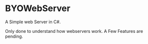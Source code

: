 # BYOWebServer

A Simple web Server in C#.

Only done to understand how webservers work. 
A Few Features are pending.
